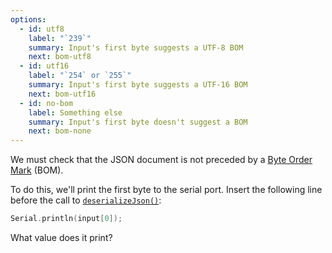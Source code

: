 ```yaml
---
options:
  - id: utf8
    label: "`239`"
    summary: Input's first byte suggests a UTF-8 BOM
    next: bom-utf8
  - id: utf16
    label: "`254` or `255`"
    summary: Input's first byte suggests a UTF-16 BOM
    next: bom-utf16
  - id: no-bom
    label: Something else
    summary: Input's first byte doesn't suggest a BOM
    next: bom-none
---
```


We must check that the JSON document is not preceded by a  [Byte Order Mark](https://en.wikipedia.org/wiki/Byte_order_mark) (BOM).

To do this, we'll print the first byte to the serial port. Insert the following line before the call to [`deserializeJson()`](/v6/api/json/deserializejson/):

```c++
Serial.println(input[0]);
```

What value does it print?
